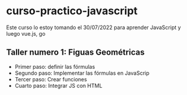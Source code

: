 # curso-practico-javascript
Este curso lo estoy tomando el 30/07/2022 para aprender JavaScript y luego vue.js, go

## Taller numero 1: Figuas Geométricas
- Primer paso: definir las fórmulas
- Segundo paso: Implementar las fórmulas en JavaScrip
- Tercer paso: Crear funciones
- Cuarto paso: Integrar JS con HTML 
